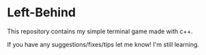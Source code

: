 # Left-Behind
This repository contains my simple terminal game made with c++.

If you have any suggestions/fixes/tips let me know! I'm still learning.
